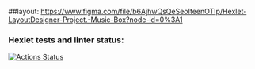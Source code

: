 ##layout: https://www.figma.com/file/b6AjhwQsQeSeoIteenOTIp/Hexlet-LayoutDesigner-Project.-Music-Box?node-id=0%3A1

### Hexlet tests and linter status:
[![Actions Status](https://github.com/CerberStrix/layout-designer-project-56/workflows/hexlet-check/badge.svg)](https://github.com/CerberStrix/layout-designer-project-56/actions)

